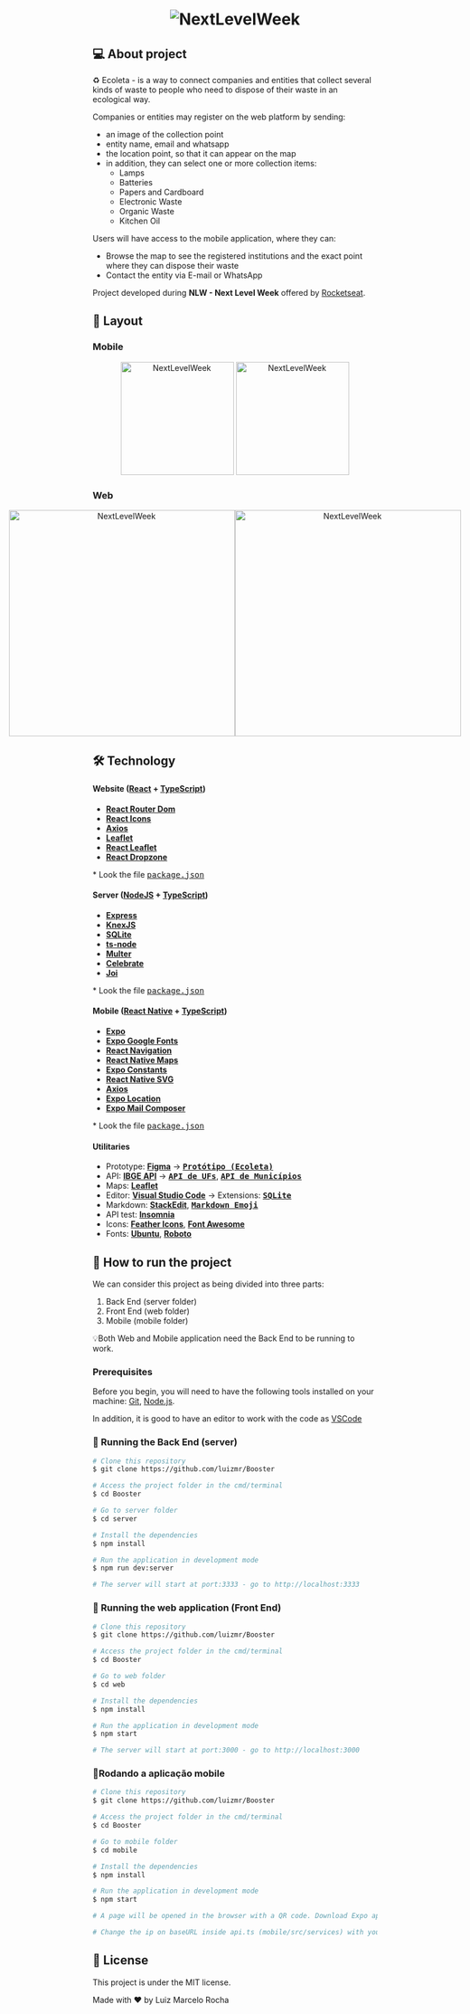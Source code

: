 <h1 align="center">
    <img alt="NextLevelWeek" title="#NextLevelWeek" src="./assets/banner.png" />
</h1>

## 💻 About project

♻️ Ecoleta - is a way to connect companies and entities that collect several kinds of waste to people who need to dispose of their waste in an ecological way.

Companies or entities may register on the web platform by sending:

-   an image of the collection point
-   entity name, email and whatsapp
-   the location point, so that it can appear on the map
-   in addition, they can select one or more collection items:
    -   Lamps
    -   Batteries
    -   Papers and Cardboard
    -   Electronic Waste
    -   Organic Waste
    -   Kitchen Oil

Users will have access to the mobile application, where they can:

-   Browse the map to see the registered institutions and the exact point where they can dispose their waste
-   Contact the entity via E-mail or WhatsApp

Project developed during **NLW - Next Level Week** offered by [Rocketseat](rs).

## 🎨 Layout

### Mobile

<p align="center">
  <img alt="NextLevelWeek" title="#NextLevelWeek" src="./assets/home-mobile.png" width="200px">

  <img alt="NextLevelWeek" title="#NextLevelWeek" src="./assets/detalhes-mobile.svg" width="200px">
</p>

### Web

<p align="center" style="display: flex; align-items: flex-start; justify-content: center;">
  <img alt="NextLevelWeek" title="#NextLevelWeek" src="./assets/web.svg" width="400px">

  <img alt="NextLevelWeek" title="#NextLevelWeek" src="./assets/sucesso-web.svg" width="400px">
</p>

## 🛠 Technology

#### **Website** ([React](https://reactjs.org/) + [TypeScript][typescript])

-   **[React Router Dom](https://github.com/reacttraining/react-router/tree/master/packages/react-router-dom)**
-   **[React Icons](https://react-icons.github.io/react-icons/)**
-   **[Axios](https://github.com/axios/axios)**
-   **[Leaflet](https://react-leaflet.js.org/en/)**
-   **[React Leaflet](https://react-leaflet.js.org/)**
-   **[React Dropzone](https://github.com/react-dropzone/react-dropzone)**

\* Look the file <kbd>[package.json](./sources/website/package.json)</kbd>

#### **Server** ([NodeJS](https://nodejs.org/en/) + [TypeScript][typescript])

-   **[Express](https://expressjs.com/)**
-   **[KnexJS](http://knexjs.org/)**
-   **[SQLite](https://github.com/mapbox/node-sqlite3)**
-   **[ts-node](https://github.com/typestrong/ts-node)**
-   **[Multer](https://github.com/expressjs/multer)**
-   **[Celebrate](https://github.com/arb/celebrate)**
-   **[Joi](https://github.com/hapijs/joi)**

\* Look the file <kbd>[package.json](./sources/server/package.json)</kbd>

#### **Mobile** ([React Native](http://www.reactnative.com/) + [TypeScript][typescript])

-   **[Expo][expo]**
-   **[Expo Google Fonts](https://github.com/expo/google-fonts)**
-   **[React Navigation](https://reactnavigation.org/)**
-   **[React Native Maps](https://github.com/react-native-community/react-native-maps)**
-   **[Expo Constants](https://docs.expo.io/versions/latest/sdk/constants/)**
-   **[React Native SVG](https://github.com/react-native-community/react-native-svg)**
-   **[Axios](https://github.com/axios/axios)**
-   **[Expo Location](https://docs.expo.io/versions/latest/sdk/location/)**
-   **[Expo Mail Composer](https://docs.expo.io/versions/latest/sdk/mail-composer/)**

\* Look the file <kbd>[package.json](./sources/mobile/package.json)</kbd>

#### **Utilitaries**

-   Prototype: **[Figma](https://www.figma.com/)** &rarr; **<kbd>[Protótipo (Ecoleta)](https://www.figma.com/file/1SxgOMojOB2zYT0Mdk28lB/Ecoleta)</kbd>**
-   API: **[IBGE API](https://servicodados.ibge.gov.br/api/docs/localidades?versao=1)** &rarr; **<kbd>[API de UFs](https://servicodados.ibge.gov.br/api/docs/localidades?versao=1#api-ufs-estadosget)</kbd>**, **<kbd>[API de Municípios](https://servicodados.ibge.gov.br/api/docs/localidades?versao=1#api-municipios-estadosufmunicipiosget)</kbd>**
-   Maps: **[Leaflet](https://react-leaflet.js.org/en/)**
-   Editor: **[Visual Studio Code](https://code.visualstudio.com/)** &rarr; Extensions: **<kbd>[SQLite](https://marketplace.visualstudio.com/items?itemname=alexcvzz.vscode-sqlite)</kbd>**
-   Markdown: **[StackEdit](https://stackedit.io/)**, **<kbd>[Markdown Emoji](https://github.com/login/oauth/authorize?client_id=7e0a3cd836d3e544dbd9&redirect_uri=https%3a%2f%2fgist.github.com%2fauth%2fgithub%2fcallback%3freturn_to%3dhttps%253a%252f%252fgist.github.com%252frxaviers%252f7360908&response_type=code&state=d03c72a3692b2cdbf543d49b86cea98695cbf89692148675123c5531596f7613)</kbd>**
-   API test: **[Insomnia](https://insomnia.rest/)**
-   Icons: **[Feather Icons](https://feathericons.com/)**, **[Font Awesome](https://fontawesome.com/)**
-   Fonts: **[Ubuntu](https://fonts.google.com/specimen/ubuntu)**, **[Roboto](https://fonts.google.com/specimen/roboto)**

## 🚀 How to run the project

We can consider this project as being divided into three parts:

1. Back End (server folder)
2. Front End (web folder)
3. Mobile (mobile folder)

💡Both Web and Mobile application need the Back End to be running to work.

### Prerequisites

Before you begin, you will need to have the following tools installed on your machine:
[Git](https://git-scm.com), [Node.js][nodejs].

In addition, it is good to have an editor to work with the code as [VSCode][vscode]

### 🎲 Running the Back End (server)

```bash
# Clone this repository
$ git clone https://github.com/luizmr/Booster

# Access the project folder in the cmd/terminal
$ cd Booster

# Go to server folder
$ cd server

# Install the dependencies
$ npm install

# Run the application in development mode
$ npm run dev:server

# The server will start at port:3333 - go to http://localhost:3333
```

### 🧭 Running the web application (Front End)

```bash
# Clone this repository
$ git clone https://github.com/luizmr/Booster

# Access the project folder in the cmd/terminal
$ cd Booster

# Go to web folder
$ cd web

# Install the dependencies
$ npm install

# Run the application in development mode
$ npm start

# The server will start at port:3000 - go to http://localhost:3000
```

### 📱Rodando a aplicação mobile

```bash
# Clone this repository
$ git clone https://github.com/luizmr/Booster

# Access the project folder in the cmd/terminal
$ cd Booster

# Go to mobile folder
$ cd mobile

# Install the dependencies
$ npm install

# Run the application in development mode
$ npm start

# A page will be opened in the browser with a QR code. Download Expo app and do a scan in this QR Code.

# Change the ip on baseURL inside api.ts (mobile/src/services) with your expo ip. And then change the same ip in ItemsController.tsx inside (src/controllers) on image_url.
```

## 📝 License

This project is under the MIT license.

[nodejs]: https://nodejs.org/
[typescript]: https://www.typescriptlang.org/
[expo]: https://expo.io/
[reactjs]: https://reactjs.org
[rn]: https://facebook.github.io/react-native/
[yarn]: https://yarnpkg.com/
[vscode]: https://code.visualstudio.com/
[vceditconfig]: https://marketplace.visualstudio.com/items?itemName=EditorConfig.EditorConfig
[license]: https://opensource.org/licenses/MIT
[vceslint]: https://marketplace.visualstudio.com/items?itemName=dbaeumer.vscode-eslint
[prettier]: https://marketplace.visualstudio.com/items?itemName=esbenp.prettier-vscode
[rs]: https://rocketseat.com.br

Made with ❤️ by Luiz Marcelo Rocha
